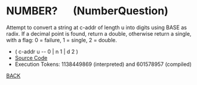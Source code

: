 # NUMBER? &emsp; (NumberQuestion)
Attempt to convert a string at c-addr of length u into digits using BASE as radix. If a decimal point is found, return a double, otherwise return a single, with a flag: 0 = failure, 1 = single, 2 = double.
* ( c-addr u -- 0 | n 1 | d 2 )
* [Source Code](../words/common_use/NumberQuestion.cs)
* Execution Tokens: 1138449869 (interpreted) and 601578957 (compiled)


[BACK](builtins.md#NumberQuestion)
